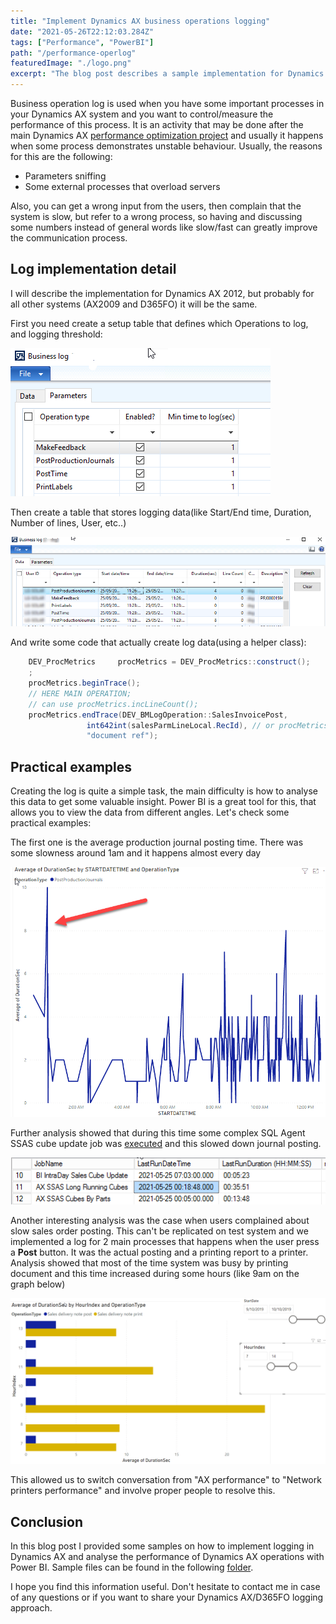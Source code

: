```yaml
---
title: "Implement Dynamics AX business operations logging"
date: "2021-05-26T22:12:03.284Z"
tags: ["Performance", "PowerBI"]
path: "/performance-operlog"
featuredImage: "./logo.png"
excerpt: "The blog post describes a sample implementation for Dynamics AX performance logging and log analysis using Power BI"
---
```


Business operation log is used when you have some important processes in your Dynamics AX system and you want to control/measure the performance of this process. It is an activity that may be done after the main Dynamics AX [performance optimization project](https://denistrunin.com/performance-audit) and usually it happens when some process demonstrates unstable behaviour. Usually, the reasons for this are the following:

- Parameters sniffing 
- Some external processes that overload servers

Also, you can get a wrong input from the users, then complain that the system is slow, but refer to a wrong process, so having and discussing some numbers instead of general words like slow/fast can greatly improve the communication process.

## Log implementation detail

I will describe the implementation for Dynamics AX 2012, but probably for all other systems (AX2009 and D365FO) it will be the same.

First you need create a setup table that defines which Operations to log, and logging threshold:

![Log setup](LogSetup.png)

Then create a table that stores logging data(like Start/End time, Duration, Number of lines, User, etc..)

![Log data](LogData.png)

And write some code that actually create log data(using a helper class):

```c#
    DEV_ProcMetrics     procMetrics = DEV_ProcMetrics::construct();
    ;
    procMetrics.beginTrace();
    // HERE MAIN OPERATION;
    // can use procMetrics.incLineCount();
    procMetrics.endTrace(DEV_BMLogOperation::SalesInvoicePost,
                 int642int(salesParmLineLocal.RecId), // or procMetrics.getLineCounter()
                 "document ref");
```

## Practical examples

Creating the log is quite a simple task, the main difficulty is how to analyse this data to get some valuable insight. Power BI is a great tool for this, that allows you to view the data from different angles. Let's check some practical examples:

The first one is the average production journal posting time. There was some slowness around 1am and it happens almost every day 

![Posting journals](DailyPosting.png)

Further analysis showed that during this time some complex SQL Agent SSAS cube update job was [executed](https://github.com/TrudAX/TRUDScripts/blob/master/Performance/AX%20Technical%20Audit.md#sql-agent-jobs) and this slowed down journal posting. 

![SQL Agent job](AgentJobTimes.png)

Another interesting analysis was the case when users complained about slow sales order posting. This can't be replicated on test system and we implemented a log for 2 main processes that happens when the user press a **Post** button. It was the actual posting and a printing report to a printer. Analysis showed that most of the time system was busy by printing document and this time increased during some hours (like 9am on the graph below) 

![Print time log](PrintTime.png)

This allowed us to switch conversation from "AX performance" to "Network printers performance" and involve proper people to resolve this. 

## Conclusion

In this blog post I provided some samples on how to implement logging in Dynamics AX and analyse the performance of Dynamics AX operations with Power BI. Sample files can be found in the following [folder](https://github.com/TrudAX/TRUDScripts/tree/master/Performance/Jobs/TimeLogTable).

I hope you find this information useful. Don't hesitate to contact me in case of any questions or if you want to share your Dynamics AX/D365FO logging approach. 

